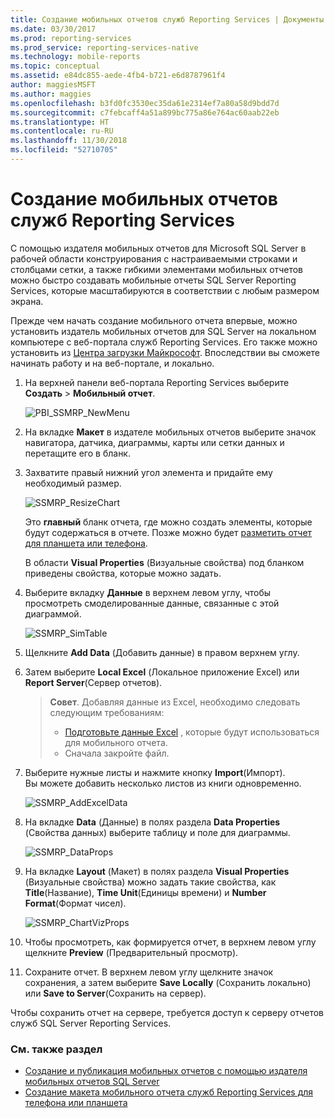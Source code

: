 ```yaml
---
title: Создание мобильных отчетов служб Reporting Services | Документы Майкрософт
ms.date: 03/30/2017
ms.prod: reporting-services
ms.prod_service: reporting-services-native
ms.technology: mobile-reports
ms.topic: conceptual
ms.assetid: e84dc855-aede-4fb4-b721-e6d8787961f4
author: maggiesMSFT
ms.author: maggies
ms.openlocfilehash: b3fd0fc3530ec35da61e2314ef7a80a58d9bdd7d
ms.sourcegitcommit: c7febcaff4a51a899bc775a86e764ac60aab22eb
ms.translationtype: HT
ms.contentlocale: ru-RU
ms.lasthandoff: 11/30/2018
ms.locfileid: "52710705"
---
```

# <a name="create-a-reporting-services-mobile-report"></a>Создание мобильных отчетов служб Reporting Services
С помощью издателя мобильных отчетов для Microsoft SQL Server в рабочей области конструирования с настраиваемыми строками и столбцами сетки, а также гибкими элементами мобильных отчетов можно быстро создавать мобильные отчеты SQL Server Reporting Services, которые масштабируются в соответствии с любым размером экрана.  
  
Прежде чем начать создание мобильного отчета впервые, можно установить издатель мобильных отчетов для SQL Server на локальном компьютере с веб-портала служб Reporting Services. Его также можно установить из [Центра загрузки Майкрософт](https://go.microsoft.com/fwlink/?LinkID=733527). Впоследствии вы сможете начинать работу и на веб-портале, и локально.   
    
1. На верхней панели веб-портала Reporting Services выберите **Создать** > **Мобильный отчет**.  
  
   ![PBI_SSMRP_NewMenu](../../reporting-services/mobile-reports/media/pbi-ssmrp-newmenu.png)  
     
2. На вкладке **Макет** в издателе мобильных отчетов выберите значок навигатора, датчика, диаграммы, карты или сетки данных и перетащите его в бланк.  
  
3. Захватите правый нижний угол элемента и придайте ему необходимый размер.  
  
   ![SSMRP_ResizeChart](../../reporting-services/mobile-reports/media/ssmrp-resizechart.png)  
  
   Это **главный** бланк отчета, где можно создать элементы, которые будут содержаться в отчете. Позже можно будет [разметить отчет для планшета или телефона](../../reporting-services/mobile-reports/lay-out-a-reporting-services-mobile-report-for-phone-or-tablet.md).     
     
   В области **Visual Properties** (Визуальные свойства) под бланком приведены свойства, которые можно задать.  
     
4. Выберите вкладку **Данные** в верхнем левом углу, чтобы просмотреть смоделированные данные, связанные с этой диаграммой.   
  
   ![SSMRP_SimTable](../../reporting-services/mobile-reports/media/ssmrp-simtable.png)  
  
5. Щелкните **Add Data** (Добавить данные) в правом верхнем углу.  
  
6. Затем выберите **Local Excel** (Локальное приложение Excel) или **Report Server**(Сервер отчетов).  
  
   >**Совет**. Добавляя данные из Excel, необходимо следовать следующим требованиям:  
    >* [Подготовьте данные Excel](../../reporting-services/mobile-reports/prepare-excel-data-for-reporting-services-mobile-reports.md) , которые будут использоваться для мобильного отчета.  
    >* Сначала закройте файл.  
7. Выберите нужные листы и нажмите кнопку **Import**(Импорт).   
   Вы можете добавить несколько листов из книги одновременно.  
    
     ![SSMRP_AddExcelData](../../reporting-services/mobile-reports/media/ssmrp-addexceldata.png)  
  
8. На вкладке **Data** (Данные) в полях раздела **Data Properties** (Свойства данных) выберите таблицу и поле для диаграммы.  
  
   ![SSMRP_DataProps](../../reporting-services/mobile-reports/media/ssmrp-dataprops.png)  
  
9. На вкладке **Layout** (Макет) в полях раздела **Visual Properties** (Визуальные свойства) можно задать такие свойства, как **Title**(Название), **Time Unit**(Единицы времени) и **Number Format**(Формат чисел).  
  
   ![SSMRP_ChartVizProps](../../reporting-services/mobile-reports/media/ssmrp-chartvizprops.png)  
    
10. Чтобы просмотреть, как формируется отчет, в верхнем левом углу щелкните **Preview** (Предварительный просмотр).  
  
11. Сохраните отчет. В верхнем левом углу щелкните значок сохранения, а затем выберите **Save Locally** (Сохранить локально) или **Save to Server**(Сохранить на сервер).  
  
   Чтобы сохранить отчет на сервере, требуется доступ к серверу отчетов служб SQL Server Reporting Services.  
     
   ### <a name="see-also"></a>См. также раздел  
     
-   [Создание и публикация мобильных отчетов с помощью издателя мобильных отчетов SQL Server](../../reporting-services/mobile-reports/create-mobile-reports-with-sql-server-mobile-report-publisher.md)  
-   [Создание макета мобильного отчета служб Reporting Services для телефона или планшета](../../reporting-services/mobile-reports/lay-out-a-reporting-services-mobile-report-for-phone-or-tablet.md)  
  
   
